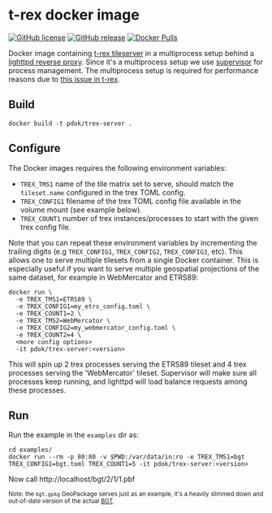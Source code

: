 # t-rex docker image

[![GitHub license](https://img.shields.io/github/license/PDOK/trex-docker)](https://github.com/PDOK/trex-docker/blob/master/LICENSE)
[![GitHub release](https://img.shields.io/github/release/PDOK/trex-docker.svg)](https://github.com/PDOK/trex-docker/releases)
[![Docker Pulls](https://img.shields.io/docker/pulls/pdok/trex-server.svg)](https://hub.docker.com/r/pdok/trex-server)

Docker image containing [t-rex tileserver](https://t-rex.tileserver.ch/) in a multiprocess setup behind a [lighttpd reverse proxy](https://github.com/PDOK/lighttpd-docker). 
Since it's a multiprocess setup we use [supervisor](http://supervisord.org/) for process management. The multiprocess setup
is required for performance reasons due to [this issue in t-rex](https://github.com/t-rex-tileserver/t-rex/issues/286#issuecomment-1598818987).

## Build

```
docker build -t pdok/trex-server .
```

## Configure

The Docker images requires the following environment variables:

- `TREX_TMS1` name of the tile matrix set to serve, should match the `tileset.name` configured in the trex TOML config.
- `TREX_CONFIG1` filename of the trex TOML config file available in the volume mount (see example below).
- `TREX_COUNT1` number of trex instances/processes to start with the given trex config file.

Note that you can repeat these environment variables by incrementing the trailing digits (e.g `TREX_CONFIG1`, 
`TREX_CONFIG2`, `TREX_CONFIG3`, etc). This allows one to serve multiple tilesets from a single Docker container. 
This is especially useful if you want to serve multiple geospatial projections of the same dataset, for example 
in WebMercator and ETRS89:

```
docker run \
  -e TREX_TMS1=ETRS89 \
  -e TREX_CONFIG1=my_etrs_config.toml \
  -e TREX_COUNT1=2 \
  -e TREX_TMS2=WebMercator \
  -e TREX_CONFIG2=my_webmercator_config.toml \
  -e TREX_COUNT2=4 \
  <more config options>
  -it pdok/trex-server:<version>
```

This will spin up 2 trex processes serving the ETRS89 tileset and 4 trex processes serving the 'WebMercator' tileset.
Supervisor will make sure all processes keep running, and lighttpd will load balance requests among these processes.

## Run

Run the example in the `examples` dir as:

```
cd examples/
docker run --rm -p 80:80 -v $PWD:/var/data/in:ro -e TREX_TMS1=bgt TREX_CONFIG1=bgt.toml TREX_COUNT1=5 -it pdok/trex-server:<version>
```

Now call http://localhost/bgt/2/1/1.pbf

<sub>Note: the `bgt.gpkg` GeoPackage serves just as an example, it's a heavily slimmed down 
and out-of-date version of the actual [BGT](https://www.pdok.nl/introductie/-/article/basisregistratie-grootschalige-topografie-bgt-).</sub>
